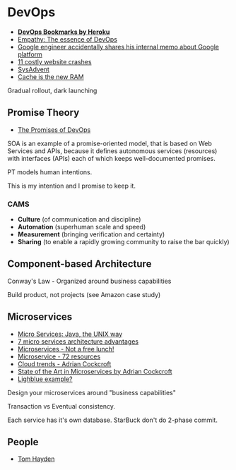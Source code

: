 # DevOps

* [**DevOps Bookmarks by Heroku**](http://www.devopsbookmarks.com/)
* [Empathy: The essence of DevOps](http://blog.ingineering.it/post/72964480807/empathy-the-essence-of-devops)
* [Google engineer accidentally shares his internal memo about Google platform](http://siliconangle.com/furrier/2011/10/12/google-engineer-accidently-shares-his-internal-memo-about-google-platform/)
* [11 costly website crashes](http://blog.smartbear.com/web-performance/11-costly-website-crashes-application-performance-bloopers/?imm_mid=0cb5e9&cmp=em-webops-na-na-newsltr_20150123)
* [SysAdvent](http://sysadvent.blogspot.sg/)
* [Cache is the new RAM](http://blog.memsql.com/cache-is-the-new-ram/)

Gradual rollout, dark launching

## Promise Theory

* [The Promises of DevOps](http://markburgess.org/blog_devops.html)

SOA is an example of a promise-oriented model, that is based on Web Services and APIs, because it defines autonomous services (resources) with interfaces (APIs) each of which keeps well-documented promises.

PT models human intentions.

This is my intention and I promise to keep it.

### CAMS

* **Culture** (of communication and discipline)
* **Automation** (superhuman scale and speed)
* **Measurement** (bringing verification and certainty)
* **Sharing** (to enable a rapidly growing community to raise the bar quickly)


## Component-based Architecture

Conway's Law - Organized around business capabilities

Build product, not projects (see Amazon case study)

## Microservices

* [Micro Services: Java, the UNIX way](http://www.infoq.com/presentations/Micro-Services)
* [7 micro services architecture advantages](http://eugenedvorkin.com/seven-micro-services-architecture-advantages/)
* [Microservices - Not a free lunch!](http://highscalability.com/blog/2014/4/8/microservices-not-a-free-lunch.html)
* [Microservice - 72 resources](http://blog.arkency.com/2014/07/microservices-72-resources/)
* [Cloud trends - Adrian Cockcroft](https://www.youtube.com/watch?v=VaFktjlLp5M)
* [State of the Art in Microservices by Adrian Cockcroft](https://www.youtube.com/watch?v=nMTaS07i3jk)
* [Lighblue example?](https://github.com/lightblue-platform/lightblue)

Design your microservices around "business capabilities"

Transaction vs Eventual consistency.

Each service has it's own database. StarBuck don't do 2-phase commit.

## People

* [Tom Hayden](http://tomhayden3.com/)